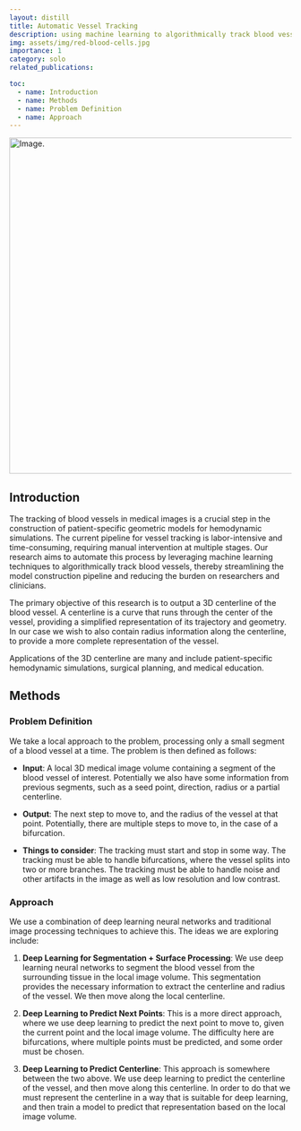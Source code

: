 ```yaml
---
layout: distill
title: Automatic Vessel Tracking
description: using machine learning to algorithmically track blood vessels without manual input
img: assets/img/red-blood-cells.jpg
importance: 1
category: solo
related_publications:

toc:
  - name: Introduction
  - name: Methods
  - name: Problem Definition
  - name: Approach
---
```


<img src="../../assets/img/red-blood-cells.jpg" alt="Image." width="600"/>


## Introduction

The tracking of blood vessels in medical images is a crucial step in the construction of patient-specific geometric models for hemodynamic simulations. The current pipeline for vessel tracking is labor-intensive and time-consuming, requiring manual intervention at multiple stages. Our research aims to automate this process by leveraging machine learning techniques to algorithmically track blood vessels, thereby streamlining the model construction pipeline and reducing the burden on researchers and clinicians.

The primary objective of this research is to output a 3D centerline of the blood vessel. A centerline is a curve that runs through the center of the vessel, providing a simplified representation of its trajectory and geometry. In our case we wish to also contain radius information along the centerline, to provide a more complete representation of the vessel.

Applications of the 3D centerline are many and include patient-specific hemodynamic simulations, surgical planning, and medical education.

## Methods

### Problem Definition

We take a local approach to the problem, processing only a small segment of a blood vessel at a time. The problem is then defined as follows:

- **Input**: A local 3D medical image volume containing a segment of the blood vessel of interest. Potentially we also have some information from previous segments, such as a seed point, direction, radius or a partial centerline.

- **Output**: The next step to move to, and the radius of the vessel at that point. Potentially, there are multiple steps to move to, in the case of a bifurcation.

- **Things to consider**: The tracking must start and stop in some way. The tracking must be able to handle bifurcations, where the vessel splits into two or more branches. The tracking must be able to handle noise and other artifacts in the image as well as low resolution and low contrast.

### Approach

We use a combination of deep learning neural networks and traditional image processing techniques to achieve this. The ideas we are exploring include:

1. **Deep Learning for Segmentation + Surface Processing**: We use deep learning neural networks to segment the blood vessel from the surrounding tissue in the local image volume. This segmentation provides the necessary information to extract the centerline and radius of the vessel. We then move along the local centerline.

2. **Deep Learning to Predict Next Points**: This is a more direct approach, where we use deep learning to predict the next point to move to, given the current point and the local image volume. The difficulty here are bifurcations, where multiple points must be predicted, and some order must be chosen.

3. **Deep Learning to Predict Centerline**: This approach is somewhere between the two above. We use deep learning to predict the centerline of the vessel, and then move along this centerline. In order to do that we must represent the centerline in a way that is suitable for deep learning, and then train a model to predict that representation based on the local image volume.